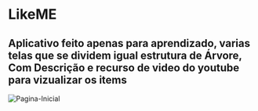 # LikeME

## Aplicativo feito apenas para aprendizado, varias telas que se dividem igual estrutura de Árvore, Com Descrição e recurso de video do youtube para vizualizar os items

![Pagina-Inicial](https://github.com/FatedWalnut/LikeMe/assets/83483880/b75a01ba-9fbe-49c5-b7d2-767c8d4d52c1)
